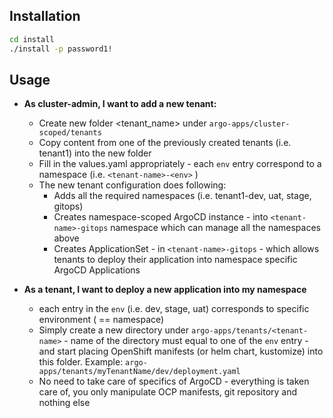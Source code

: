 ## Installation

```bash
cd install
./install -p password1!
```

## Usage

 - **As cluster-admin, I want to add a new tenant:**
   - Create new folder <tenant_name> under `argo-apps/cluster-scoped/tenants`
   - Copy content from one of the previously created tenants (i.e. tenant1) into the new folder
   - Fill in the values.yaml appropriately - each `env` entry correspond to a namespace (i.e. `<tenant-name>-<env>` )
   - The new tenant configuration does following:
     - Adds all the required namespaces (i.e. tenant1-dev, uat, stage, gitops)
     - Creates namespace-scoped ArgoCD instance - into `<tenant-name>-gitops` namespace which can manage  all the namespaces above
     - Creates ApplicationSet - in `<tenant-name>-gitops` -  which allows tenants to deploy their application into namespace specific ArgoCD Applications

 - **As a tenant, I want to deploy a new application into my namespace**
    -  each entry in the `env` (i.e. dev, stage, uat) corresponds to specific environment ( == namespace)
    -  Simply create a new directory under `argo-apps/tenants/<tenant-name>` - name of the directory must equal to one of the `env` entry - and start placing OpenShift manifests (or helm chart, kustomize) into this folder. Example: `argo-apps/tenants/myTenantName/dev/deployment.yaml`
    -  No need to take care of specifics of ArgoCD - everything is taken care of, you only manipulate  OCP manifests, git repository and nothing else
  
  
